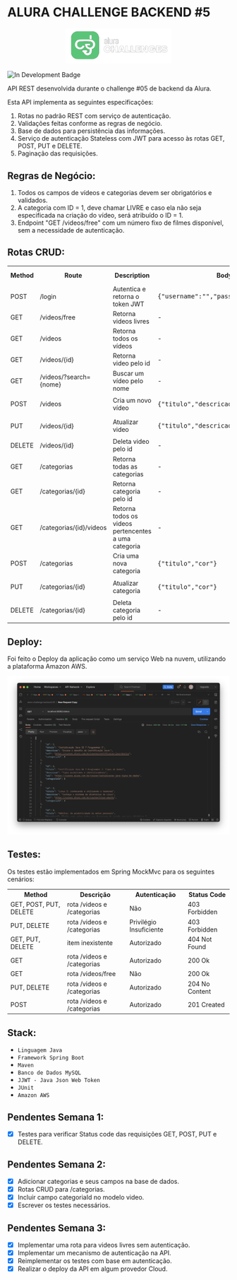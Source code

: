 # ALURA CHALLENGE BACKEND #5

<p align='center'><img src='assets/logo.png' width=240 alt='logo'/></p>

![In Development Badge](https://img.shields.io/badge/Status-Em%20Desenvolvimento-orange)


API REST desenvolvida durante o challenge #05 de backend da Alura.

Esta API implementa as seguintes especificações:
1. Rotas no padrão REST com serviço de autenticação.
2. Validações feitas conforme as regras de negócio.
3. Base de dados para persistência das informações.
4. Serviço de autenticação Stateless com JWT para acesso às rotas GET, POST, PUT e DELETE.
5. Paginação das requisições.

## Regras de Negócio:
1. Todos os campos de vídeos e categorias devem ser obrigatórios e validados.
2. A categoria com ID = 1, deve chamar LIVRE e caso ela não seja especificada na criação do vídeo, será atribuído o ID = 1.
3. Endpoint "GET /videos/free" com um número fixo de filmes disponível, sem a necessidade de autenticação.

## Rotas CRUD:

<table>
    <tr>
        <th>Method</th>
        <th>Route</th>
        <th>Description</th>
        <th>Body Param.</th>
        <th>Query Param.</th>
        <th>Necessário Autenticação</th>
    </tr>
    <tr>
        <td>POST</td>
        <td>/login</td>
        <td>Autentica e retorna o token JWT</td>
        <td><pre>{"username":"","password":""}</pre></td>
        <td>-</td>
        <td>Não</td>
    </tr>
    <tr>
        <td>GET</td>
        <td>/videos/free</td>
        <td>Retorna videos livres</td>
        <td>-</td>
        <td>-</td>
        <td>Não</td>
    </tr>
    <tr>
        <td>GET</td>
        <td>/videos</td>
        <td>Retorna todos os vídeos</td>
        <td>-</td>
        <td>-</td>
        <td>Sim [USER]</td>
    </tr>
    <tr>
        <td>GET</td>
        <td>/videos/{id}</td>
        <td>Retorna video pelo id</td>
        <td>-</td>
        <td>video id</td>
        <td>Sim [USER]</td>
    </tr>
    <tr>
        <td>GET</td>
        <td>/videos/?search={nome}</td>
        <td>Buscar um vídeo pelo nome</td>
        <td>-</td>
        <td>nome a ser buscado</td>
        <td>Sim [USER]</td>
    </tr>
    <tr>
        <td>POST</td>
        <td>/videos</td>
        <td>Cria um novo vídeo</td>
        <td><pre>{"titulo","descricao","url","categoriaId"}</pre></td>
        <td>-</td>
        <td>Sim [USER]</td>
    </tr>
    <tr>
        <td>PUT</td>
        <td>/videos/{id}</td>
        <td>Atualizar video</td>
        <td><pre>{"titulo","descricao","url","categoriaId"}</pre></td>
        <td>video id</td>
        <td>Sim [ADMIN]</td>
    </tr>
    <tr>
        <td>DELETE</td>
        <td>/videos/{id}</td>
        <td>Deleta video pelo id</td>
        <td>-</td>
        <td>video id</td>
        <td>Sim [ADMIN]</td>
    </tr>
    <tr>
        <td>GET</td>
        <td>/categorias</td>
        <td>Retorna todas as categorias</td>
        <td>-</td>
        <td>-</td>
        <td>Sim [USER]</td>
    </tr>
    <tr>
        <td>GET</td>
        <td>/categorias/{id}</td>
        <td>Retorna categoria pelo id</td>
        <td>-</td>
        <td>categoria id</td>
        <td>Sim [USER]</td>
    </tr>
    <tr>
        <td>GET</td>
        <td>/categorias/{id}/videos</td>
        <td>Retorna todos os videos pertencentes a uma categoria</td>
        <td>-</td>
        <td>categoria id</td>
        <td>Sim [USER]</td>
    </tr>
    <tr>
        <td>POST</td>
        <td>/categorias</td>
        <td>Cria uma nova categoria</td>
        <td><pre>{"titulo","cor"}</pre></td>
        <td>-</td>
        <td>Sim [USER]</td>
    </tr>
    <tr>
        <td>PUT</td>
        <td>/categorias/{id}</td>
        <td>Atualizar categoria</td>
        <td><pre>{"titulo","cor"}</pre></td>
        <td>categoria id</td>
        <td>Sim [ADMIN]</td>
    </tr>
    <tr>
        <td>DELETE</td>
        <td>/categorias/{id}</td>
        <td>Deleta categoria pelo id</td>
        <td>-</td>
        <td>categoria id</td>
        <td>Sim [ADMIN]</td>
    </tr>
</table>

## Deploy:
Foi feito o Deploy da aplicação como um serviço Web na nuvem, utilizando a plataforma Amazon AWS.
<p align='center'><img src='assets/screenshot.png' alt='screenshot'/></p>

## Testes:
Os testes estão implementados em Spring MockMvc para os seguintes cenários:<br>

<table>
    <tr>
        <th>Method</th>
        <th>Descrição</th>
        <th>Autenticação</th>
        <th>Status Code</th>
    </tr>
    <tr>
        <td>GET, POST, PUT, DELETE</td>
        <td>rota /videos e /categorias</td>
        <td>Não</td>
        <td>403 Forbidden</td>
    </tr>
    <tr>
        <td>PUT, DELETE</td>
        <td>rota /videos e /categorias</td>
        <td>Privilégio Insuficiente</td>
        <td>403 Forbidden</td>
    </tr>
    <tr>
        <td>GET, PUT, DELETE</td>
        <td>item inexistente</td>
        <td>Autorizado</td>
        <td>404 Not Found</td>
    </tr>
    <tr>
        <td>GET</td>
        <td>rota /videos e /categorias</td>
        <td>Autorizado</td>
        <td>200 Ok</td>
    </tr>
    <tr>
        <td>GET</td>
        <td>rota /videos/free</td>
        <td>Não</td>
        <td>200 Ok</td>
    </tr>
    <tr>
        <td>PUT, DELETE</td>
        <td>rota /videos  e /categorias</td>
        <td>Autorizado</td>
        <td>204 No Content</td>
    </tr>
    <tr>
        <td>POST</td>
        <td>rota /videos e /categorias</td>
        <td>Autorizado</td>
        <td>201 Created</td>
    </tr>
</table>


## Stack:
- `Linguagem Java`
- `Framework Spring Boot`
- `Maven`
- `Banco de Dados MySQL`
- `JJWT - Java Json Web Token`
- `JUnit`
- `Amazon AWS`

## Pendentes Semana 1:
- [X] Testes para verificar Status code das requisições GET, POST, PUT e DELETE.

## Pendentes Semana 2:
- [X] Adicionar categorias e seus campos na base de dados.
- [X] Rotas CRUD para /categorias.
- [X] Incluir campo categoriaId no modelo video.
- [X] Escrever os testes necessários.

## Pendentes Semana 3:
- [X] Implementar uma rota para videos livres sem autenticação.
- [X] Implementar um mecanismo de autenticação na API.
- [X] Reimplementar os testes com base em autenticação.
- [X] Realizar o deploy da API em algum provedor Cloud.